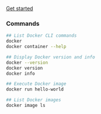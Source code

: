 ---
---

[Get started](https://docs.docker.com/get-started/)

### Commands
```bash
## List Docker CLI commands
docker
docker container --help

## Display Docker version and info
docker --version
docker version
docker info

## Execute Docker image
docker run hello-world

## List Docker images
docker image ls
```
